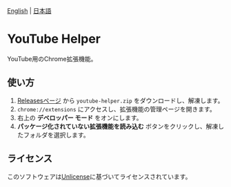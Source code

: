 [English](README.md) | [日本語](README.ja.md)

# YouTube Helper

YouTube用のChrome拡張機能。

## 使い方

1. [Releasesページ](../../releases) から `youtube-helper.zip` をダウンロードし、解凍します。
2. `chrome://extensions` にアクセスし、拡張機能の管理ページを開きます。
3. 右上の **デベロッパー モード** をオンにします。
4. **パッケージ化されていない拡張機能を読み込む** ボタンをクリックし、解凍したフォルダを選択します。

## ライセンス

このソフトウェアは[Unlicense](LICENSE)に基づいてライセンスされています。
